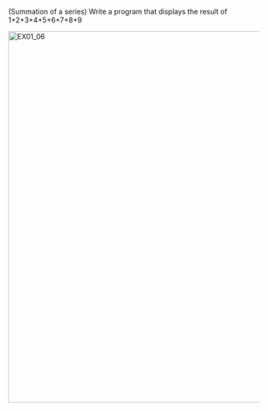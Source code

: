 (Summation of a series) Write a program that displays the result of 1+2+3+4+5+6+7+8+9

<img width="743" alt="EX01_06" src="https://user-images.githubusercontent.com/110269691/197597860-3329ecee-bfea-4378-973c-3e213bf7ed66.png">
